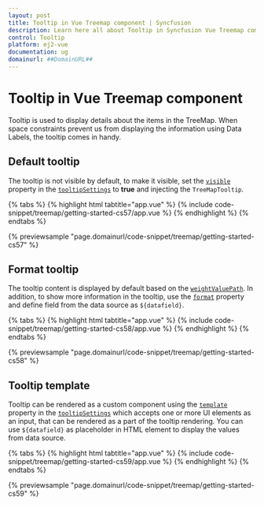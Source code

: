 ```yaml
---
layout: post
title: Tooltip in Vue Treemap component | Syncfusion
description: Learn here all about Tooltip in Syncfusion Vue Treemap component of Syncfusion Essential JS 2 and more.
control: Tooltip 
platform: ej2-vue
documentation: ug
domainurl: ##DomainURL##
---
```


# Tooltip in Vue Treemap component

Tooltip is used to display details about the items in the TreeMap. When space constraints prevent us from displaying the information using Data Labels, the tooltip comes in handy.

## Default tooltip

The tooltip is not visible by default, to make it visible, set the [`visible`](https://ej2.syncfusion.com/vue/documentation/api/treemap/tooltipSettingsModel/#visible) property in the [`tooltipSettings`](https://ej2.syncfusion.com/vue/documentation/api/treemap/#tooltipsettings) to **true** and injecting the `TreeMapTooltip`.

{% tabs %}
{% highlight html tabtitle="app.vue" %}
{% include code-snippet/treemap/getting-started-cs57/app.vue %}
{% endhighlight %}
{% endtabs %}
        
{% previewsample "page.domainurl/code-snippet/treemap/getting-started-cs57" %}

## Format tooltip

The tooltip content is displayed by default based on the [`weightValuePath`](https://ej2.syncfusion.com/vue/documentation/api/treemap/#weightvaluepath). In addition, to show more information in the tooltip, use the [`format`](https://ej2.syncfusion.com/vue/documentation/api/treemap/tooltipSettingsModel/#format) property and define field from the data source as `${datafield}`.

{% tabs %}
{% highlight html tabtitle="app.vue" %}
{% include code-snippet/treemap/getting-started-cs58/app.vue %}
{% endhighlight %}
{% endtabs %}
        
{% previewsample "page.domainurl/code-snippet/treemap/getting-started-cs58" %}

## Tooltip template

Tooltip can be rendered as a custom component using the [`template`](https://ej2.syncfusion.com/vue/documentation/api/treemap/tooltipSettingsModel/#template) property in the [`tooltipSettings`](https://ej2.syncfusion.com/vue/documentation/api/treemap/#tooltipsettings) which accepts one or more UI elements as an input, that can be rendered as a part of the tooltip rendering. You can use `${datafield}` as placeholder in HTML element to display the values from data source.

{% tabs %}
{% highlight html tabtitle="app.vue" %}
{% include code-snippet/treemap/getting-started-cs59/app.vue %}
{% endhighlight %}
{% endtabs %}
        
{% previewsample "page.domainurl/code-snippet/treemap/getting-started-cs59" %}